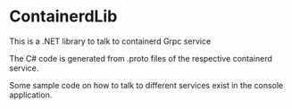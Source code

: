 # ContainerdLib

This is a .NET library to talk to containerd Grpc service

The C# code is generated from .proto files of the respective containerd service.

Some sample code on how to talk to different services exist in the console application.
